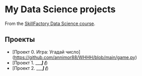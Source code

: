 # My Data Science projects

From the [SkillFactory Data Science course](https://skillfactory.ru/data-scientists).

## Проекты 

* [Проект 0. Игра: Угадай число] (https://github.com/annimor88/WHHH/blob/main/game.py)
* [Проект 1. ______] (___)
* [Проект 2. ______] (___)

